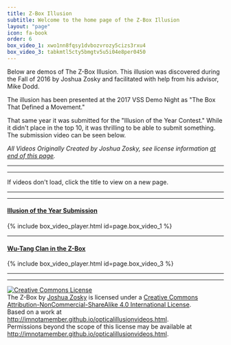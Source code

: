 ```yaml
---
title: Z-Box Illusion
subtitle: Welcome to the home page of the Z-Box Illusion 
layout: "page"
icon: fa-book
order: 6
box_video_1: xwo1nn8fqsy1dvbozvrozy5cizs3rxu4
box_video_3: tabkmtl5cty5bmgtv5u5i04e8per0450
---
```


Below are demos of The Z-Box Illusion. This illusion was discovered during the Fall of 2016 by Joshua Zosky and facilitated with help from his advisor, Mike Dodd.

The illusion has been presented at the 2017 VSS Demo Night as "The Box That Defined a Movement."

That same year it was submitted for the "Illusion of the Year Contest." While it didn't place in the top 10, it was thrilling to be able to submit something. The submission video can be seen below.

_All Videos Originally Created by Joshua Zosky, see license information [at end of this page](#license)._

----
****

If videos don't load, click the title to view on a new page.

----
****

#### [Illusion of the Year Submission](https://unl.box.com/s/xwo1nn8fqsy1dvbozvrozy5cizs3rxu4)

{% include box_video_player.html id=page.box_video_1 %}

----

#### [Wu-Tang Clan in the Z-Box](https://unl.box.com/s/tabkmtl5cty5bmgtv5u5i04e8per0450)

{% include box_video_player.html id=page.box_video_3 %}

----
****

<section id="license">
<a rel="license" href="http://creativecommons.org/licenses/by-nc-sa/4.0/">
    <img alt="Creative Commons License" style="border-width:0" src="https://i.creativecommons.org/l/by-nc-sa/4.0/88x31.png" />
</a>
<br />
<span xmlns:dct="http://purl.org/dc/terms/" href="http://purl.org/dc/dcmitype/MovingImage" property="dct:title" rel="dct:type">The Z-Box</span> by <a xmlns:cc="http://creativecommons.org/ns#" href="http://imnotamember.github.io/opticalillusionvideos.html" property="cc:attributionName" rel="cc:attributionURL">Joshua Zosky</a> is licensed under a <a rel="license" href="http://creativecommons.org/licenses/by-nc-sa/4.0/">Creative Commons Attribution-NonCommercial-ShareAlike 4.0 International License</a>.<br />Based on a work at <a xmlns:dct="http://purl.org/dc/terms/" href="http://imnotamember.github.io/opticalillusionvideos.html" rel="dct:source">http://imnotamember.github.io/opticalillusionvideos.html</a>.<br />Permissions beyond the scope of this license may be available at <a xmlns:cc="http://creativecommons.org/ns#" href="http://imnotamember.github.io/opticalillusionvideos.html" rel="cc:morePermissions">http://imnotamember.github.io/opticalillusionvideos.html</a>.
</section>
